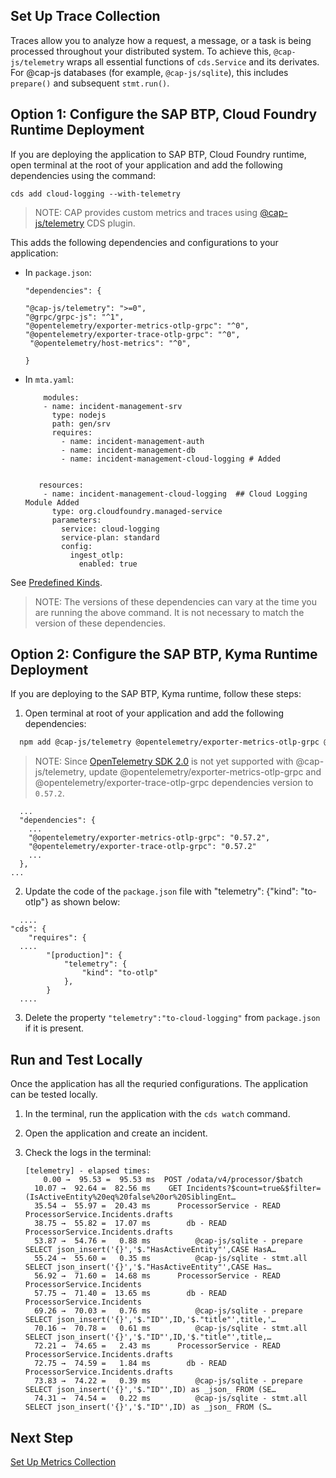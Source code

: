 
## Set Up Trace Collection

Traces allow you to analyze how a request, a message, or a task is being processed throughout your distributed system. To achieve this, `@cap-js/telemetry` wraps all essential functions of `cds.Service` and its derivates. For @cap-js databases (for example, `@cap-js/sqlite`), this includes `prepare()` and subsequent `stmt.run()`.

## Option 1: Configure the SAP BTP, Cloud Foundry Runtime Deployment

If you are deploying the application to SAP BTP, Cloud Foundry runtime, open terminal at the root of your application and add the following dependencies using the command:
    
```
cds add cloud-logging --with-telemetry
```

   > NOTE: CAP provides custom metrics and traces using [@cap-js/telemetry](https://github.com/cap-js/telemetry) CDS plugin. 
     
This adds the following dependencies and configurations to your application:

* In `package.json`:
    ```
    "dependencies": {
    
    "@cap-js/telemetry": ">=0",
    "@grpc/grpc-js": "^1",
    "@opentelemetry/exporter-metrics-otlp-grpc": "^0",
    "@opentelemetry/exporter-trace-otlp-grpc": "^0",
     "@opentelemetry/host-metrics": "^0",
    
    }

    ```
    
* In `mta.yaml`:
    
    ```
        modules:
        - name: incident-management-srv
          type: nodejs
          path: gen/srv
          requires:
            - name: incident-management-auth
            - name: incident-management-db
            - name: incident-management-cloud-logging # Added


       resources:
        - name: incident-management-cloud-logging  ## Cloud Logging Module Added
          type: org.cloudfoundry.managed-service
          parameters:
            service: cloud-logging
            service-plan: standard
            config:
              ingest_otlp:
                enabled: true
    ```

 See [Predefined Kinds](https://github.com/cap-js/telemetry/?tab=readme-ov-file#predefined-kinds).
 
   > NOTE: The versions of these dependencies can vary at the time you are running the above command. It is not necessary to match the version of these dependencies.

## Option 2: Configure the SAP BTP, Kyma Runtime Deployment

If you are deploying to the SAP BTP, Kyma runtime, follow these steps:

1. Open terminal at root of your application and add the following dependencies:

```sh
  npm add @cap-js/telemetry @opentelemetry/exporter-metrics-otlp-grpc @opentelemetry/exporter-trace-otlp-grpc @opentelemetry/host-metrics @grpc/grpc-js
```

> NOTE: Since [OpenTelemetry SDK 2.0](https://github.com/cap-js/telemetry?tab=readme-ov-file#welcome-to-cap-jstelemetry) is not yet supported with @cap-js/telemetry, update @opentelemetry/exporter-metrics-otlp-grpc and @opentelemetry/exporter-trace-otlp-grpc dependencies version to `0.57.2`. 

```
  ...
  "dependencies": {
    ...
    "@opentelemetry/exporter-metrics-otlp-grpc": "0.57.2",
    "@opentelemetry/exporter-trace-otlp-grpc": "0.57.2"
    ...
  },
...

```

2. Update the code of the `package.json` file with "telemetry": {"kind": "to-otlp"} as shown below:
  
  ```
    .... 
  "cds": {
      "requires": {
    ....
          "[production]": {
              "telemetry": {
                  "kind": "to-otlp" 
              }, 
          }
    ....
  ```
3. Delete the property `"telemetry":"to-cloud-logging"` from `package.json` if it is present.

## Run and Test Locally
Once the application has all the requried configurations. The application can be tested locally. 

1. In the terminal, run the application with the `cds watch` command.
2. Open the application and create an incident. 
3. Check the logs in the terminal:

    ```
    [telemetry] - elapsed times:
        0.00 →  95.53 =  95.53 ms  POST /odata/v4/processor/$batch
      10.07 →  92.64 =  82.56 ms    GET Incidents?$count=true&$filter=(IsActiveEntity%20eq%20false%20or%20SiblingEnt…
      35.54 →  55.97 =  20.43 ms      ProcessorService - READ ProcessorService.Incidents.drafts
      38.75 →  55.82 =  17.07 ms        db - READ ProcessorService.Incidents.drafts
      53.87 →  54.76 =   0.88 ms          @cap-js/sqlite - prepare SELECT json_insert('{}','$."HasActiveEntity"',CASE HasA…
      55.24 →  55.60 =   0.35 ms          @cap-js/sqlite - stmt.all SELECT json_insert('{}','$."HasActiveEntity"',CASE Has…
      56.92 →  71.60 =  14.68 ms      ProcessorService - READ ProcessorService.Incidents
      57.75 →  71.40 =  13.65 ms        db - READ ProcessorService.Incidents
      69.26 →  70.03 =   0.76 ms          @cap-js/sqlite - prepare SELECT json_insert('{}','$."ID"',ID,'$."title"',title,'…
      70.16 →  70.78 =   0.61 ms          @cap-js/sqlite - stmt.all SELECT json_insert('{}','$."ID"',ID,'$."title"',title,…
      72.21 →  74.65 =   2.43 ms      ProcessorService - READ ProcessorService.Incidents.drafts
      72.75 →  74.59 =   1.84 ms        db - READ ProcessorService.Incidents.drafts
      73.83 →  74.22 =   0.39 ms          @cap-js/sqlite - prepare SELECT json_insert('{}','$."ID"',ID) as _json_ FROM (SE…
      74.31 →  74.54 =   0.22 ms          @cap-js/sqlite - stmt.all SELECT json_insert('{}','$."ID"',ID) as _json_ FROM (S…
    ```
  

## Next Step  
[Set Up Metrics Collection](./metrics.md)


